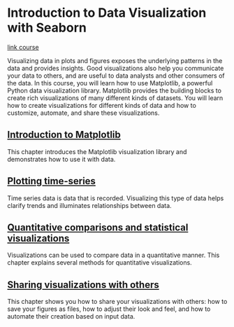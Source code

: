# Introduction to Data Visualization with Seaborn

[link course](https://app.datacamp.com/learn/courses/introduction-to-data-visualization-with-matplotlib)

Visualizing data in plots and figures exposes the underlying patterns in the data and provides insights. Good visualizations also help you communicate your data to others, and are useful to data analysts and other consumers of the data. In this course, you will learn how to use Matplotlib, a powerful Python data visualization library. Matplotlib provides the building blocks to create rich visualizations of many different kinds of datasets. You will learn how to create visualizations for different kinds of data and how to customize, automate, and share these visualizations. 


## [Introduction to Matplotlib](./01_introduction_to_matplotlib/)

This chapter introduces the Matplotlib visualization library and demonstrates how to use it with data. 

## [Plotting time-series](./02_plotting_time_series/)

Time series data is data that is recorded. Visualizing this type of data helps clarify trends and illuminates relationships between data. 

## [Quantitative comparisons and statistical visualizations](./03_quantitive_comparisons_and_statistical_visualizations/)

Visualizations can be used to compare data in a quantitative manner. This chapter explains several methods for quantitative visualizations. 

## [Sharing visualizations with others](./04_sharing_visualizations_with_others/)

This chapter shows you how to share your visualizations with others: how to save your figures as files, how to adjust their look and feel, and how to automate their creation based on input data.  